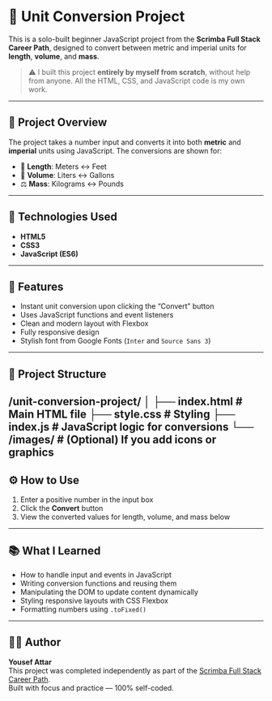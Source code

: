 # 🔄 Unit Conversion Project

This is a solo-built beginner JavaScript project from the **Scrimba Full Stack Career Path**, designed to convert between metric and imperial units for **length**, **volume**, and **mass**.

> ⚠️ I built this project **entirely by myself from scratch**, without help from anyone. All the HTML, CSS, and JavaScript code is my own work.

---

## 📐 Project Overview

The project takes a number input and converts it into both **metric** and **imperial** units using JavaScript. The conversions are shown for:

- 📏 **Length**: Meters ↔ Feet  
- 🧴 **Volume**: Liters ↔ Gallons  
- ⚖️ **Mass**: Kilograms ↔ Pounds

---

## 🧰 Technologies Used

- **HTML5**  
- **CSS3**  
- **JavaScript (ES6)**  

---

## 🚀 Features

- Instant unit conversion upon clicking the “Convert” button  
- Uses JavaScript functions and event listeners  
- Clean and modern layout with Flexbox  
- Fully responsive design  
- Stylish font from Google Fonts (`Inter` and `Source Sans 3`)

---

## 📁 Project Structure
/unit-conversion-project/
│
├── index.html # Main HTML file
├── style.css # Styling
├── index.js # JavaScript logic for conversions
└── /images/ # (Optional) If you add icons or graphics
---

## ⚙️ How to Use

1. Enter a positive number in the input box  
2. Click the **Convert** button  
3. View the converted values for length, volume, and mass below

---

## 📚 What I Learned

- How to handle input and events in JavaScript  
- Writing conversion functions and reusing them  
- Manipulating the DOM to update content dynamically  
- Styling responsive layouts with CSS Flexbox  
- Formatting numbers using `.toFixed()`

---

## 👨‍💻 Author

**Yousef Attar**  
This project was completed independently as part of the [Scrimba Full Stack Career Path](https://scrimba.com/learn/fullstack).  
Built with focus and practice — 100% self-coded.